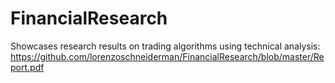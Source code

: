 # FinancialResearch
Showcases research results on trading algorithms using technical analysis: https://github.com/lorenzoschneiderman/FinancialResearch/blob/master/Report.pdf
